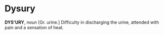 # Dysury

**DYS'URY**, _noun_ \[Gr. urine.\] Difficulty in discharging the urine, attended with pain and a sensation of heat.